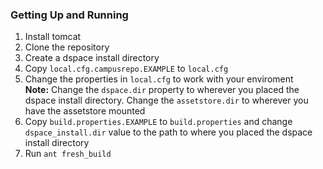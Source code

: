 ### Getting Up and Running
1. Install tomcat
2. Clone the repository
3. Create a dspace install directory 
4. Copy `local.cfg.campusrepo.EXAMPLE` to `local.cfg`
5. Change the properties in `local.cfg` to work with your enviroment  
**Note:** Change the `dspace.dir` property to wherever you placed the dspace install directory. Change the `assetstore.dir` to wherever you have the assetstore mounted
6. Copy `build.properties.EXAMPLE` to `build.properties` and change `dspace_install.dir` value to the path to where you placed the dspace install directory
7. Run `ant fresh_build`